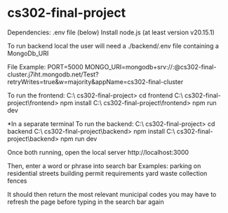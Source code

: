 # cs302-final-project
Dependencies: 
.env file (below)
Install node.js (at least version v20.15.1)

To run backend local the user will need a ./backend/.env file containing a MongoDb_URI

File Example:
PORT=5000
MONGO_URI=mongodb+srv://<USER>:<PASSWORD>@cs302-final-cluster.j7iht.mongodb.net/Test?retryWrites=true&w=majority&appName=cs302-final-cluster

To run the frontend:
C:\ cs302-final-project> cd frontend
C:\ cs302-final-project\frontend> npm install
C:\ cs302-final-project\frontend> npm run dev

*In a separate terminal
To run the backend:
C:\ cs302-final-project> cd backend
C:\ cs302-final-project\backend> npm install
C:\ cs302-final-project\backend> npm run dev

Once both running, open the local server
http://localhost:3000

Then, enter a word or phrase into search bar
Examples:
parking on residential streets
building permit requirements
yard waste collection
fences

It should then return the most relevant municipal codes
you may have to refresh the page before typing in the search bar again

